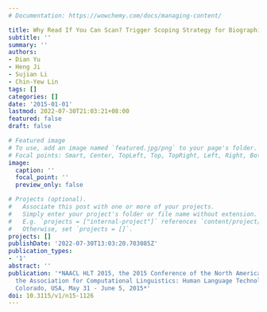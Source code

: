 ```yaml
---
# Documentation: https://wowchemy.com/docs/managing-content/

title: Why Read If You Can Scan? Trigger Scoping Strategy for Biographical Fact Extraction
subtitle: ''
summary: ''
authors:
- Dian Yu
- Heng Ji
- Sujian Li
- Chin-Yew Lin
tags: []
categories: []
date: '2015-01-01'
lastmod: 2022-07-30T21:03:21+08:00
featured: false
draft: false

# Featured image
# To use, add an image named `featured.jpg/png` to your page's folder.
# Focal points: Smart, Center, TopLeft, Top, TopRight, Left, Right, BottomLeft, Bottom, BottomRight.
image:
  caption: ''
  focal_point: ''
  preview_only: false

# Projects (optional).
#   Associate this post with one or more of your projects.
#   Simply enter your project's folder or file name without extension.
#   E.g. `projects = ["internal-project"]` references `content/project/deep-learning/index.md`.
#   Otherwise, set `projects = []`.
projects: []
publishDate: '2022-07-30T13:03:20.703085Z'
publication_types:
- '1'
abstract: ''
publication: '*NAACL HLT 2015, the 2015 Conference of the North American Chapter of
  the Association for Computational Linguistics: Human Language Technologies, Denver,
  Colorado, USA, May 31 - June 5, 2015*'
doi: 10.3115/v1/n15-1126
---
```

